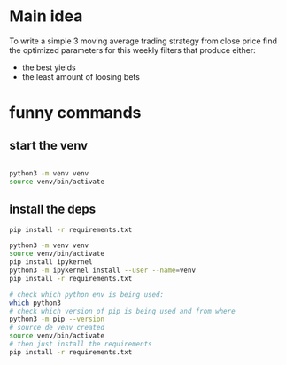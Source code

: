 # Main idea

To write a simple 3 moving average trading strategy from close price
find the optimized parameters for this weekly filters that produce either:

- the best yields
- the least amount of loosing bets

# funny commands

## start the venv

```bash

python3 -m venv venv
source venv/bin/activate
```

## install the deps

```bash
pip install -r requirements.txt
```

```bash
python3 -m venv venv
source venv/bin/activate
pip install ipykernel
python3 -m ipykernel install --user --name=venv
pip install -r requirements.txt
```

```bash
# check which python env is being used:
which python3
# check which version of pip is being used and from where
python3 -m pip --version
# source de venv created
source venv/bin/activate
# then just install the requirements
pip install -r requirements.txt
```
